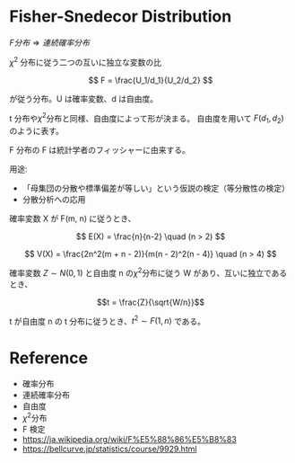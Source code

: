 # Fisher-Snedecor Distribution

$F分布 \Rightarrow 連続確率分布$

$\chi^2$ 分布に従う二つの互いに独立な変数の比

$$
F = \frac{U_1/d_1}{U_2/d_2}
$$

が従う分布。U は確率変数、d は自由度。

t 分布や$\chi^2$分布と同様、自由度によって形が決まる。
自由度を用いて $F(d_1, d_2)$ のように表す。

F 分布の F は統計学者のフィッシャーに由来する。

用途:

- 「母集団の分散や標準偏差が等しい」という仮説の検定（等分散性の検定）
- 分散分析への応用

確率変数 X が F(m, n) に従うとき、

$$
E(X) = \frac{n}{n-2} \quad (n > 2)
$$

$$
V(X) = \frac{2n^2(m + n - 2)}{m(n - 2)^2(n - 4)} \quad (n > 4)
$$

確率変数 $Z \sim N(0, 1)$ と自由度 n の$\chi^2$分布に従う W があり、互いに独立であるとき、

$$t = \frac{Z}{\sqrt{W/n}}$$

t が自由度 n の t 分布に従うとき、$t^2 \sim F(1, n)$ である。

# Reference

- 確率分布
- 連続確率分布
- 自由度
- $\chi^2$分布
- F 検定
- https://ja.wikipedia.org/wiki/F%E5%88%86%E5%B8%83
- https://bellcurve.jp/statistics/course/9929.html

